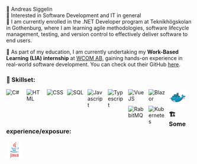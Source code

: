 👋 Andreas Siggelin<br/>
👀 Interested in Software Development and IT in general<br/>
🌱 I am currently enrolled in the .NET Developer program at Teknikhögskolan in Gothenburg, where I am learning agile methodologies, software lifecycle management, testing, and version control to effectively deliver software to end users.<br/>

💼 As part of my education, I am currently undertaking my **Work-Based Learning (LIA) internship** at [WCOM AB](https://wcom.se), gaining hands-on experience in real-world software development. You can check out their GitHub [here](https://github.com/WCOMAB).<br/>


### 🥷 Skillset: 
<img alt="C#" width="45px" align="left" style="padding-right:10px"
  src="https://cdn.jsdelivr.net/gh/devicons/devicon/icons/csharp/csharp-original.svg">
<img alt="HTML" width="45px" align="left" style="padding-right:10px"
  src="https://cdn.jsdelivr.net/gh/devicons/devicon/icons/html5/html5-plain-wordmark.svg">
<img alt="CSS" width="45px" align="left" style="padding-right:10px"
  src="https://cdn.jsdelivr.net/gh/devicons/devicon/icons/css3/css3-plain-wordmark.svg">
<img alt="SQL" width="45px" align="left" style="padding-right:10px"
  src="https://github.com/simon-s-99/simon-s-99/assets/142667693/a4adb32a-a663-4172-a4dd-a8e1a34a116c">
  <img alt="Javascript" width="45px" align="left" style="padding-right:10px"
src="https://img.jsdelivr.com/raw.githubusercontent.com/devicons/devicon/master/icons/javascript/javascript-plain.svg">
<img alt="Typescript" width="45px" align="left" style="padding-right:10px"
src="https://img.jsdelivr.com/raw.githubusercontent.com/devicons/devicon/master/icons/typescript/typescript-plain.svg"> 
<img alt="VueJS" width="45px" align="left" style="padding-right:10px"
src="https://img.jsdelivr.com/raw.githubusercontent.com/devicons/devicon/master/icons/vuejs/vuejs-original.svg">
<img alt="Blazor" width="45px" align="left" style="padding-right:10px"
src="https://img.jsdelivr.com/raw.githubusercontent.com/devicons/devicon/master/icons/blazor/blazor-original.svg">
<img alt="Docker" width="45px" align="left" style="padding-right:10px" 
src="https://raw.githubusercontent.com/devicons/devicon/master/icons/docker/docker-original.svg">
<img alt="RabbitMQ" width="45px" align="left" style="padding-right:10px" 
src="https://www.vectorlogo.zone/logos/rabbitmq/rabbitmq-icon.svg">
<img alt="Kubernetes" width="45px" align="left" style="padding-right:10px" 
src="https://www.vectorlogo.zone/logos/kubernetes/kubernetes-icon.svg">
<br />
<br />

### 🏗️ Some experience/exposure:
<img alt="Java" width="45px" align="left" style="padding-right:10px"
src="https://raw.githubusercontent.com/devicons/devicon/v2.16.0/icons/java/java-original-wordmark.svg">
